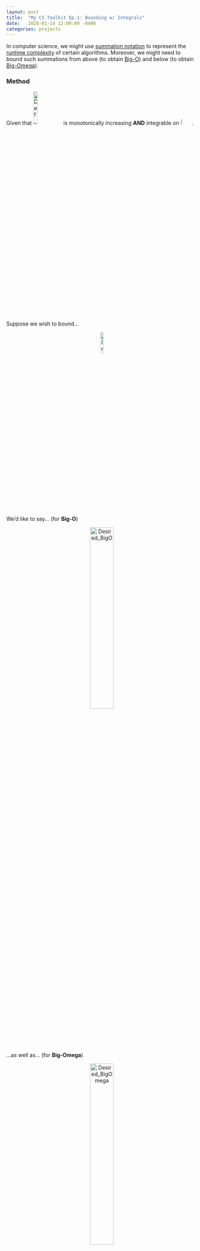 ```yaml
---
layout: post
title:  "My CS Toolkit Ep.1: Bounding w/ Integrals"
date:   2020-01-14 12:00:00 -0400
categories: projects
---
```


<style type="text/css">
.image-right {
  display: block;
  margin-left: auto;
  margin-right: auto;
  float: right;
}

.image-left {
  display: block;
  margin-left: auto;
  margin-right: auto;
  float: left;
}

img.shrinked{
	height: 90%;
	width: 90%;
}
</style>

In computer science, we might use [summation notation](https://everythingcomputerscience.com/discrete_mathematics/Summations.html) to represent the [runtime complexity](https://www.geeksforgeeks.org/understanding-time-complexity-simple-examples/) of certain algorithms. Moreover, we might need to bound such summations from above (to obtain [Big-O](https://www.khanacademy.org/computing/computer-science/algorithms/asymptotic-notation/a/big-o-notation)) and below (to obtain [Big-Omega](https://www.khanacademy.org/computing/computer-science/algorithms/asymptotic-notation/a/big-big-omega-notation)).

### Method

<p align="left">
  Given that
  <img alt="Def_of_f(x)" src="../../../../assets/mycsetoolkit_ep1/1. Constraint on f - pt1.png" height="15%" width="15%">
  is monotonically increasing <b>AND</b> integrable on <img alt="Domain_of_f(x)" src="../../../../assets/mycsetoolkit_ep1/1. Constraint on f - pt2.png" height="6%" width="6%">.
  <br><br>
  Suppose we wish to bound…
</p>

<p align="center">
  <img alt="Original_Summation" src="../../../../assets/mycsetoolkit_ep1/2. Ori Summation.png" height="12%" width="12%">
</p>

We’d like to say… (for <b>Big-O</b>)

<p align="center">
  <img alt="Desired_BigO" src="../../../../assets/mycsetoolkit_ep1/3. Desired Big-O.png" height="35%" width="35%">
</p>

…as well as… (for <b>Big-Omega</b>)

<p align="center">
  <img alt="Desired_BigOmega" src="../../../../assets/mycsetoolkit_ep1/4. Desired Big-Omega.png" height="35%" width="35%">
</p>

-- and here’s how we prove that we can bound it in this way.

### Proof

First, we want to prove the following inequality:

<p align="center">
  <img alt="Desired_Inequality" src="../../../../assets/mycsetoolkit_ep1/5. Inequality.png" height="70%" width="70%">
</p>

The math is really confusing, so let’s represent each part geometrically and compare the areas:

<p align="center">
  <img alt="AreaFirst_Second" src="../../../../assets/mycsetoolkit_ep1/Area 1 and 2.png" height="70%" width="70%">
  <br><br>
  <img alt="AreaThird_Fourth" src="../../../../assets/mycsetoolkit_ep1/Area 3 and 4.png" height="70%" width="70%">
</p>

Hope that now you can easily see:

<p align="center">
  <img alt="ProofbyArea" src="../../../../assets/mycsetoolkit_ep1/6. Proof of Inequality.png" height="70%" width="70%">
</p>

Now that we’ve proven the inequality through geometry, time for some simple math!

The left part of the inequality gives us bounding from <b>above</b> (Big-O) using the integral:

<p align="center">
  <img alt="ProofofBigO" src="../../../../assets/mycsetoolkit_ep1/7. Proof of Big-O.png" height="40%" width="40%">
</p>

The right part of the inequality gives us bounding from <b>below</b> (Big-Omega) using the integral:

<p align="center">
  <img alt="ProofofBigOmega" src="../../../../assets/mycsetoolkit_ep1/8. Proof of Big_Omega.png" height="47%" width="47%">
</p>

This concludes our proof of the **Bounding-by-Integral** method.

### Forward

Now that you've understood how to use integrals to bound summations, you might also need tools to help you solve such integrals.

* **Integration by Parts**: _Paul's Online Notes_ has a wonderful turotial on solving integrals such as integrating (x*e^x): [http://tutorial.math.lamar.edu/Classes/CalcII/IntegrationByParts.aspx](http://tutorial.math.lamar.edu/Classes/CalcII/IntegrationByParts.aspx)

* **Integration by Substitution**: _Khan Academy_ has another great article (with practice problems) explaining the u-sub method of solving integrals: [https://www.khanacademy.org/math/ap-calculus-ab/ab-integration-new/ab-6-9/a/review-applying-u-substitution](https://www.khanacademy.org/math/ap-calculus-ab/ab-integration-new/ab-6-9/a/review-applying-u-substitution)

And before we go, welcome to My CS Toolkit! This is my latest blog series, focused on the important skills and tools in **Math** and **Computer Science**. Feel free to connect and comment via my email [he.1537@osu.edu](he.1537@osu.edu), and I'll see you in the next episode!
